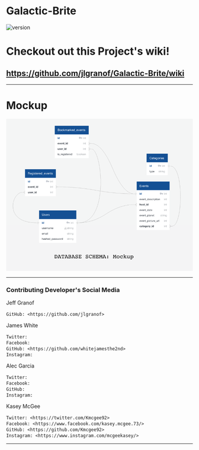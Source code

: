 # Galactic-Brite

 ![version](https://img.shields.io/badge/version-1.0.0-blue.svg)

  # Checkout out this Project's wiki!
https://github.com/jlgranof/Galactic-Brite/wiki
 ---


 ---

# Mockup

![Schema](./documentation/database_mockup.png)

---

### Contributing Developer's Social Media
Jeff Granof

    GitHub: <https://github.com/jlgranof>

James White

    Twitter:
    Facebook:
    GitHub: <https://github.com/whitejamesthe2nd>
    Instagram:

Alec Garcia

    Twitter:
    Facebook:
    GitHub:
    Instagram:

Kasey McGee

    Twitter: <https://twitter.com/Kmcgee92>
    Facebook: <https://www.facebook.com/kasey.mcgee.73/>
    GitHub: <https://github.com/Kmcgee92>
    Instagram: <https://www.instagram.com/mcgeekasey/>

-----
